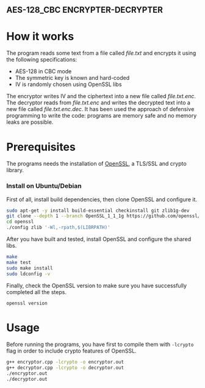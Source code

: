 ## AES-128_CBC ENCRYPTER-DECRYPTER

# How it works
The program reads some text from a file called *file.txt* and encrypts it using the following specifications:
* AES-128 in CBC mode
* The symmetric key is known and hard-coded
* IV is randomly chosen using OpenSSL libs

The encryptor writes IV and the ciphertext into a new file called *file.txt.enc*. The decryptor reads from *file.txt.enc* and writes the decrypted text into a new file called *file.txt.enc.dec*.
It has been used the approach of defensive programming to write the code: programs are memory safe and no memory leaks are possible.

# Prerequisites
The programs needs the installation of [OpenSSL](https://github.com/openssl/openssl), a TLS/SSL and crypto library.

### Install on Ubuntu/Debian
First of all, install build dependencies, then clone OpenSSL and configure it.

```bash
sudo apt-get -y install build-essential checkinstall git zlib1g-dev
git clone --depth 1 --branch OpenSSL_1_1_1g https://github.com/openssl/openssl.git
cd openssl
./config zlib '-Wl,-rpath,$(LIBRPATH)'
```

After you have built and tested, install OpenSSL and configure the shared libs.

```bash
make
make test
sudo make install
sudo ldconfig -v
```
Finally, check the OpenSSL version to make sure you have successfully completed all the steps.

```bash
openssl version
```

# Usage
Before running the programs, you have first to compile them with `-lcrypto` flag in order to include crypto features of OpenSSL.

```bash
g++ encryptor.cpp -lcrypto -o encryptor.out
g++ decryptor.cpp -lcrypto -o decryptor.out
./encryptor.out
./decryptor.out
```
